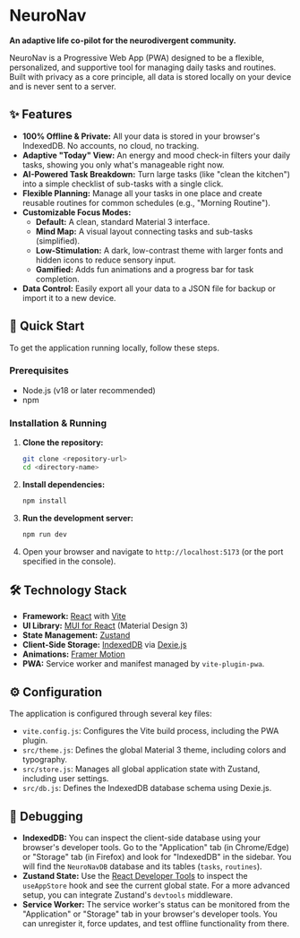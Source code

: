 # NeuroNav

**An adaptive life co-pilot for the neurodivergent community.**

NeuroNav is a Progressive Web App (PWA) designed to be a flexible, personalized, and supportive tool for managing daily tasks and routines. Built with privacy as a core principle, all data is stored locally on your device and is never sent to a server.

## ✨ Features

*   **100% Offline & Private:** All your data is stored in your browser's IndexedDB. No accounts, no cloud, no tracking.
*   **Adaptive "Today" View:** An energy and mood check-in filters your daily tasks, showing you only what's manageable right now.
*   **AI-Powered Task Breakdown:** Turn large tasks (like "clean the kitchen") into a simple checklist of sub-tasks with a single click.
*   **Flexible Planning:** Manage all your tasks in one place and create reusable routines for common schedules (e.g., "Morning Routine").
*   **Customizable Focus Modes:**
    *   **Default:** A clean, standard Material 3 interface.
    *   **Mind Map:** A visual layout connecting tasks and sub-tasks (simplified).
    *   **Low-Stimulation:** A dark, low-contrast theme with larger fonts and hidden icons to reduce sensory input.
    *   **Gamified:** Adds fun animations and a progress bar for task completion.
*   **Data Control:** Easily export all your data to a JSON file for backup or import it to a new device.

## 🚀 Quick Start

To get the application running locally, follow these steps.

### Prerequisites

*   Node.js (v18 or later recommended)
*   npm

### Installation & Running

1.  **Clone the repository:**
    ```bash
    git clone <repository-url>
    cd <directory-name>
    ```

2.  **Install dependencies:**
    ```bash
    npm install
    ```

3.  **Run the development server:**
    ```bash
    npm run dev
    ```

4.  Open your browser and navigate to `http://localhost:5173` (or the port specified in the console).

## 🛠️ Technology Stack

*   **Framework:** [React](https://react.dev/) with [Vite](https://vitejs.dev/)
*   **UI Library:** [MUI for React](https://mui.com/) (Material Design 3)
*   **State Management:** [Zustand](https://zustand-demo.pmnd.rs/)
*   **Client-Side Storage:** [IndexedDB](https://developer.mozilla.org/en-US/docs/Web/API/IndexedDB_API) via [Dexie.js](https://dexie.org/)
*   **Animations:** [Framer Motion](https://www.framer.com/motion/)
*   **PWA:** Service worker and manifest managed by `vite-plugin-pwa`.

## ⚙️ Configuration

The application is configured through several key files:

*   `vite.config.js`: Configures the Vite build process, including the PWA plugin.
*   `src/theme.js`: Defines the global Material 3 theme, including colors and typography.
*   `src/store.js`: Manages all global application state with Zustand, including user settings.
*   `src/db.js`: Defines the IndexedDB database schema using Dexie.js.

## 🐛 Debugging

*   **IndexedDB:** You can inspect the client-side database using your browser's developer tools. Go to the "Application" tab (in Chrome/Edge) or "Storage" tab (in Firefox) and look for "IndexedDB" in the sidebar. You will find the `NeuroNavDB` database and its tables (`tasks`, `routines`).
*   **Zustand State:** Use the [React Developer Tools](https://react.dev/learn/react-developer-tools) to inspect the `useAppStore` hook and see the current global state. For a more advanced setup, you can integrate Zustand's `devtools` middleware.
*   **Service Worker:** The service worker's status can be monitored from the "Application" or "Storage" tab in your browser's developer tools. You can unregister it, force updates, and test offline functionality from there.